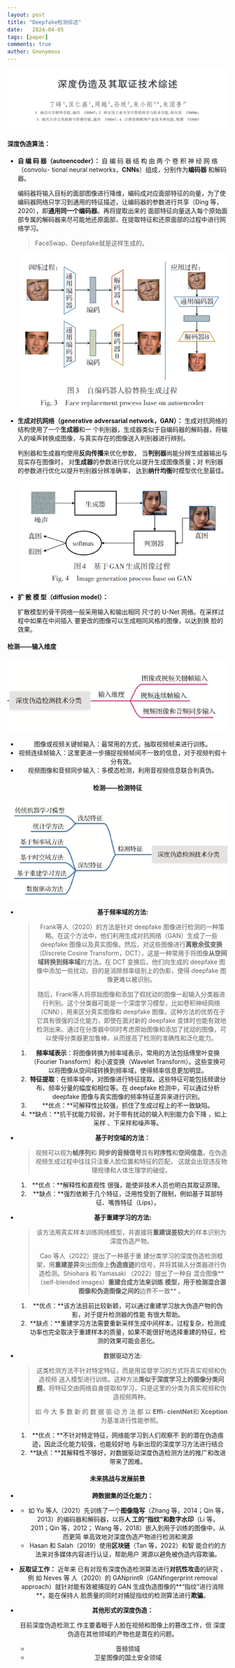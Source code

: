 ```yaml
---
layout: post
title: "Deepfake检测综述"
date:   2024-04-05
tags: [paper]
comments: true
author: Gnonymous
---
```


<center><img src="../images/Deepfake%E7%BB%BC%E8%BF%B0.png">
</center>

#### 深度伪造算法：

* **自 编 码 器（autoencoder）：**
  自 编 码 器 结 构 由 两 个 卷 积 神 经 网 络（convolu⁃ tional neural networks，**CNNs**）组成，分别作为**编码器** 和解码器。

  编码器将输入目标的面部图像进行降维，编码成对应面部特征的向量，为了使编码器网络只学习到通用的特征描述，让编码器的参数进行共享（Ding 等，2020），即**通用同一个编码器**。再将提取出来的 面部特征向量送入每个原始面部专属的解码器来尽可能地还原面部，在提取特征和还原面部的过程中进行网络学习。

  > FaceSwap、Deepfake就是这样生成的。

  <center><img src=" ../images/Deepfake_autocoder.png">

* **生成对抗网络（generative adversarial network，GAN）：**
  生成对抗网络的结构使用了一个**生成器**和一 个判别器，生成器类似于自编码器的解码器，将输入的噪声转换成图像，与真实存在的图像送入判别器进行辨别。

  判别器和生成器均使用**反向传播**来优化参数， 当**判别器**尚能分辨生成器输出与现实存在图像时， 对**生成器**的参数进行优化以提升生成图像质量；对 判别器的参数进行优化以提升判别器分辨准确率， 达到**纳什均衡**时模型优化至最佳。
  <center><img src="../images/Deepfake_gan.png">

  

* **扩 散 模 型（diffusion model）：**

  扩散模型的骨干网络一般采用输入和输出相同 尺寸的 U-Net 网络。在采样过程中如果在中间插入 要更改的图像可以生成相同风格的图像，以达到换 脸的效果。

#### 检测——输入维度

<center><img src="../images/Deepfake_shuruweidu.png">

* 图像或视频关键帧输入：最常用的方式，抽取视频帧来进行训练。
* 视频连续帧输入：这里更进一步捕捉视频帧间不一致的信息，对于视频判假十分有效。
* 视频图像和音频同步输入：多模态检测，利用音视频信息联合判真伪。

#### 检测——检测特征

<center><img src="../images/Deepfake_jiancetezheng.png">

* **基于频率域的方法:**

  >​	Frank等人（2020）的方法是针对 deepfake 图像进行检测的一种策略。在这个方法中，他们利用生成对抗网络（GAN）生成了一些 deepfake 图像以及真实图像。然后，对这些图像进行**离散余弦变换**（Discrete Cosine Transform，DCT），这是一种常用于将图像**从空间域转换到频率域**的方法。在 DCT 变换后，他们向生成的 deepfake 图像中添加一些扰动，目的是消除频率级别上的伪影，使得 deepfake 图像更难以被识别。
  >
  >​	随后，Frank等人将原始图像和添加了假扰动的图像一起输入分类器进行判别。这个分类器可能是一个深度学习模型，比如卷积神经网络（CNN），用来区分真实图像和 deepfake 图像。这种方法的优势在于它具有很强的泛化能力，即使在面对新的 deepfake 变体时也能有效地检测出来。通过在分类器中同时考虑原始图像和添加了扰动的图像，可以使得分类器更加鲁棒，从而提高了检测的准确性和泛化能力。

  1. **频率域表示**：将图像转换为频率域表示，常用的方法包括傅里叶变换（Fourier Transform）和小波变换（Wavelet Transform）。这些变换可以将图像从空间域转换到频率域，使得频率信息更加明显。
  2. **特征提取**：在频率域中，对图像进行特征提取。这些特征可能包括频谱分布、频率分量的幅度和相位等。在 deepfake 检测中，可以通过分析 deepfake 图像与真实图像的频率特征差异来进行识别。
  3. **优点：**可解释性比较强，抓住了生成过程上的不一致缺陷。
  4. **缺点：**抗干扰能力较弱，对于带有扰动的输入判别能力会下降 ，如上采样 、下采样和噪声等。

* **基于时空域的方法：**

  >视频可以视为**帧序列**和 **同步的音频信号**具有**时序性**和**空间信息**，在伪造视频生成过程中往往只注重人脸位置和特征的匹配， 这就会出现违反物理规律和人体生理学的破绽。

  1. **优点：**解释性和直观性 很强，能使非技术人员也明白其取证原理。
  2. **缺点：**强烈依赖于几个特征，泛用性受到了限制，例如基于耳部特征、嘴唇特征（Lips）。

* **基于重建学习的方法:**

  > 该方法用真实样本训练网络模型，并直接将**重建误差较大**的样本识别为深度伪造产物。
  >
  > Cao 等人（2022）提出了一种基于重 建分类学习的深度伪造检测框架，用**重建差异**突出图像上**伪造痕迹**的信号，并将其输入分类器进行伪 造检测。Shiohara 和 Yamasaki （2022）提出了一种自 混合图像**（self-blended images）**重建合成方法来训练 模型，用于检测混合源图像和伪造图像之间的**边界不一致** 。

  1. **优点：**该方法目前比较新颖，可以通过重建学习放大伪造产物的伪影，对于提升检测器的性能 有很大帮助。
  2. **缺点：**重建学习方法需要重新采样生成中间样本，过程复杂，检测成功率也完全取决于重建样本的质量，如果不能很好地选择重建的特征，检测的效果可能会恶化。

* 数据驱动方法:

  >这类检测方法不针对特定特征，而是用监督学习的方式将真实视频和伪造视频 送入模型进行训练。这种方法**类似于深度学习上的图像分类问题**，将特征交由网络自身提取和学习，只是这里的分类为真实视频和伪造视频两种。
  >
  >如 今 大 多 数 新 的 数 据 驱 动 方 法 都 以 **Effi⁃ cientNet**和 **Xception** 为基准进行性能参照。

  1. **优点：**不针对特定特征，网络能学习到人们观察不 到的潜在伪造痕迹，因此泛化能力较强，也能较好地 与新出现的深度学习方法进行结合
  2. **缺点：**其解释性不够好，对数据驱动深度伪造检测方法的推广和改进带来了困难。

#### 未来挑战与发展前景

* **跨数据集的泛化能力：**

* * 如 Yu 等人（2021）先训练了一个**图像隐写**（Zhang 等，2014；Qin 等，2013）的编码器和解码器，以将**人 工的“指纹”和数字水印**（Li 等，2011；Qin 等，2012； Wang 等，2018）嵌入到用于训练的图像中，从而更简 单高效地对深度伪造产物进行检测和溯源
  * Hasan 和 Salah（2019）使用**区块链**（Tan 等，2022）和智 能合约的方法来对多媒体内容进行认证，帮助用户 溯源以避免被伪造内容欺骗。

* **反取证工作：**
  近年来 已有对现有深度伪造检测算法进行**对抗性攻击**的研究 ，例 如 Neves 等 人（2020）的 GANprintR（GANfingerprint removal approach）就针对能有效被捕捉的 GAN 生成伪造图像的**“指纹”进行消除**，能在保持人 脸质量的同时对捕捉指纹的检测算法进行**欺骗**。

* **其他形式的深度伪造：**

  目前深度伪造检测工 作主要着眼于人脸在视频和图像上的篡改工作，但 深度伪造在其他领域的产物也是潜在的问题。

  * 音频领域
  * 卫星图像的国土安全领域



















